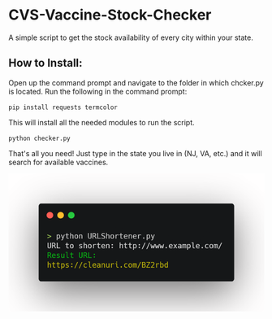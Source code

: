 # CVS-Vaccine-Stock-Checker
A simple script to get the stock availability of every city within your state.

## How to Install:

Open up the command prompt and navigate to the folder in which chcker.py is located.
Run the following in the command prompt:

```
pip install requests termcolor
```

This will install all the needed modules to run the script.

```
python checker.py
```
That's all you need! Just type in the state you live in (NJ, VA, etc.) and it will search for available vaccines.

![CLI Image](https://github.com/LogitechGalena/URL-Shortener/blob/main/CLI.png)
